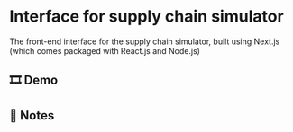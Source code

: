 # Interface for supply chain simulator
The front-end interface for the supply chain simulator, built using Next.js (which comes packaged with React.js and Node.js)

## 🎞 Demo


## 📝 Notes